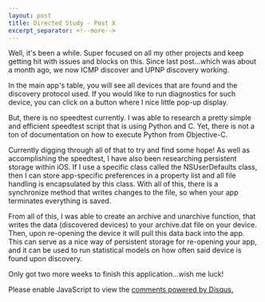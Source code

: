 ```yaml
---
layout: post
title: Directed Study - Post X
excerpt_separator: <!--more-->
---
```

Well, it's been a while. Super focused on all my other projects and keep getting hit with issues and blocks on this. Since last post...which was about a month ago, we now ICMP discover and UPNP discovery working.

In the main app's table, you will see all devices that are found and the discovery protocol used. If you would like to run diagnostics for such device, you can click on a button where I nice little pop-up display.<!--more--> 

But, there is no speedtest currently. I was able to research a pretty simple and efficient speedtest script that is using Python and C. Yet, there is not a ton of documentation on how to execute Python from Objective-C. 

Currently digging through all of that to try and find some hope! As well as accomplishing the speedtest, I have also been researching persistent storage within iOS. If I use a specific class called the NSUserDefaults class, then I can store app-specific preferences in a property list and all file handling is encapsulated by this class. With all of this, there is a synchronize method that writes changes to the file, so when your app terminates everything is saved. 

From all of this, I was able to create an archive and unarchive function, that writes the data (discovered devices) to your archive.dat file on your device. Then, upon re-opening the device it will pull this data back into the app. This can serve as a nice way of persistent storage for re-opening your app, and it can be used to run statistical models on how often said device is found upon discovery.

Only got two more weeks to finish this application...wish me luck!
<div id="disqus_thread"></div>
<script>
/**
* RECOMMENDED CONFIGURATION VARIABLES: EDIT AND UNCOMMENT THE SECTION BELOW TO INSERT DYNAMIC VALUES FROM YOUR PLATFORM OR CMS.
* LEARN WHY DEFINING THESE VARIABLES IS IMPORTANT: https://disqus.com/admin/universalcode/#configuration-variables
*/
/*
var disqus_config = function () {
this.page.url = PAGE_URL; // Replace PAGE_URL with your page's canonical URL variable
this.page.identifier = PAGE_IDENTIFIER; // Replace PAGE_IDENTIFIER with your page's unique identifier variable
};
*/
(function() { // DON'T EDIT BELOW THIS LINE
var d = document, s = d.createElement('script');

s.src = '//jaketarnow.disqus.com/embed.js';

s.setAttribute('data-timestamp', +new Date());
(d.head || d.body).appendChild(s);
})();
</script>
<noscript>Please enable JavaScript to view the <a href="https://disqus.com/?ref_noscript" rel="nofollow">comments powered by Disqus.</a></noscript>

